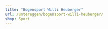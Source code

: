 ```yaml
---
title: "Bogensport Willi Heuberger"
url: /untereggen/bogensport-willi-heuberger/
shop: Sport
---
```

